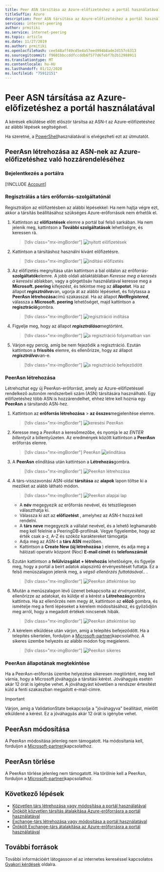 ```yaml
---
title: Peer ASN társítása az Azure-előfizetéshez a portál használatával
titleSuffix: Azure
description: Peer ASN társítása az Azure-előfizetéshez a portál használatával
services: internet-peering
author: prmitiki
ms.service: internet-peering
ms.topic: article
ms.date: 11/27/2019
ms.author: prmitiki
ms.openlocfilehash: cee548aff49cd5e4a57eed994b8ade2d157c6313
ms.sourcegitcommit: f9601bbccddfccddb6f577d6febf7b2b12988911
ms.translationtype: MT
ms.contentlocale: hu-HU
ms.lasthandoff: 01/12/2020
ms.locfileid: "75912151"
---
```

# <a name="associate-peer-asn-to-azure-subscription-using-the-portal"></a>Peer ASN társítása az Azure-előfizetéshez a portál használatával

A kérések elküldése előtt először társítsa az ASN-t az Azure-előfizetéshez az alábbi lépések segítségével.

Ha szeretné, a [PowerShell](howto-subscription-association-powershell.md)használatával is elvégezheti ezt az útmutatót.

## <a name="create-peerasn-to-associate-your-asn-with-azure-subscription"></a>PeerAsn létrehozása az ASN-nek az Azure-előfizetéshez való hozzárendeléséhez

### <a name="sign-in-to-the-portal"></a>Bejelentkezés a portálra
[!INCLUDE [Account](./includes/account-portal.md)]

### <a name="register-for-peering-resource-provider"></a>Regisztrálás a társ erőforrás-szolgáltatónál
Regisztráljon az előfizetésben az alábbi lépésekkel: Ha nem hajtja végre ezt, akkor a társítás beállításához szükséges Azure-erőforrások nem érhetők el.

1. Kattintson az **előfizetések** elemre a portál bal felső sarkában. Ha nem jelenik meg, kattintson a **További szolgáltatások** lehetőségre, és keressen rá.

    > [!div class="mx-imgBorder"]
    > ![nyitott előfizetések](./media/rp-subscriptions-open.png)

1. Kattintson a társításhoz használni kívánt előfizetésre.

    > [!div class="mx-imgBorder"]
    > ![indítási előfizetés](./media/rp-subscriptions-launch.png)

1. Az előfizetés megnyitása után kattintson a bal oldalon az erőforrás- **szolgáltatók**elemre. A jobb oldali ablaktáblában *Keresse meg a keresés a keresési* ablakban, vagy a görgetősáv használatával keresse meg a **Microsoft. peering** kifejezést, és tekintse meg az **állapotot**. Ha az állapot ***regisztrálva***van, ugorja át az alábbi lépéseket, és folytassa a **PeerAsn létrehozása**című szakasszal. Ha az állapot ***NotRegistered***, válassza a **Microsoft. peering** lehetőséget, majd kattintson a **regisztráció**gombra.

    > [!div class="mx-imgBorder"]
    > ![regisztráció indítása](./media/rp-register-start.png)

1. Figyelje meg, hogy az állapot ***regisztrálása***megtörtént.

    > [!div class="mx-imgBorder"]
    > ![a regisztráció folyamatban van](./media/rp-register-progress.png)

1. Várjon egy percig, amíg be nem fejeződik a regisztráció. Ezután kattintson a **frissítés** elemre, és ellenőrizze, hogy az állapot ***regisztrálva***van-e.

    > [!div class="mx-imgBorder"]
    > ![a regisztráció befejeződött](./media/rp-register-completed.png)

### <a name="create-peerasn"></a>PeerAsn létrehozása
Létrehozhat egy új PeerAsn-erőforrást, amely az Azure-előfizetéssel rendelkező autonóm rendszerbeli szám (ASN) társítására használható. Egy előfizetéshez több ASN is hozzárendelhet, ehhez létre kell hoznia egy **PeerAsn** a társítandó ASN-hez.

1. Kattintson az **erőforrás létrehozása** > **az összes**megjelenítése elemre.

    > [!div class="mx-imgBorder"]
    > ![keresési PeerAsn](./media/peerasn-seeall.png)

1. Keresse meg a *PeerAsn* a keresőmezőbe, és nyomja le az *ENTER billentyűt* a billentyűzeten. Az eredmények között kattintson a **PeerAsn** erőforrás elemre.

    > [!div class="mx-imgBorder"]
    > PeerAsn ![elindítása](./media/peerasn-launch.png)

1. A **PeerAsn** elindítása után kattintson a **Létrehozás**gombra.

    > [!div class="mx-imgBorder"]
    > ![PeerAsn létrehozása](./media/peerasn-create.png)

1. A társ-visszavonási ASN-oldal **társítása** az **alapok** lapon töltse ki a mezőket az alább látható módon.

    > [!div class="mx-imgBorder"]
    > ![PeerAsn alapjai lap](./media/peerasn-basics-tab.png)

    * A **név** megegyezik az erőforrás nevével, és tetszőlegesen választhatja ki.  
    * Válassza ki azt az **előfizetést** , amelyhez az ASN-t hozzá kell rendelni.
    * A **társ neve** megegyezik a vállalat nevével, és a lehető leghamarabb meg kell felelnie a PeeringDB-profilnak. Vegye figyelembe, hogy az érték csak a-z, A-Z és szóköz karaktereket támogatja
    * Adja meg az ASN-t a **társ ASN** mezőben.
    * Kattintson a **Create New (új létrehozása** ) elemre, és adja meg a hálózati operatív központ (Noc) **E-mail címét** és **telefonszámát**
1. Ezután kattintson a **felülvizsgálat + létrehozás** lehetőségre, és figyelje meg, hogy a portál a beírt adatok alapszintű érvényesítését futtatja. Ez a felső menüszalagon jelenik meg, a *végső ellenőrzés futtatásával..* .

    > [!div class="mx-imgBorder"]
    > ![PeerAsn áttekintése lap](./media/peerasn-review-tab-validation.png)

1. Miután a menüszalagon lévő üzenet bekapcsolta az *érvényesítést*, ellenőrizze az adatokat, és küldje el a kérést a **Létrehozás**gombra kattintva. Ha az ellenőrzés nem megy át, kattintson az **előző** gombra, és ismételje meg a fenti lépéseket a kérelem módosításához, és győződjön meg arról, hogy a megadott értékek nincsenek hibák.

    > [!div class="mx-imgBorder"]
    > ![PeerAsn áttekintése lap](./media/peerasn-review-tab.png)

1. A kérelem elküldése után várjon, amíg a telepítés befejeződött. Ha a telepítés sikertelen, forduljon a [Microsoft-partneri](mailto:peering@microsoft.com)kapcsolathoz. A sikeres üzembe helyezés az alábbi módon fog megjelenni.

    > [!div class="mx-imgBorder"]
    > ![PeerAsn sikeres](./media/peerasn-success.png)

### <a name="view-status-of-a-peerasn"></a>PeerAsn állapotának megtekintése
Ha a PeerAsn-erőforrás üzembe helyezése sikeresen megtörtént, meg kell várnia, hogy a Microsoft jóváhagyja a társítási kérést. Jóváhagyás esetén akár 12 órát is igénybe vehet. A jóváhagyást követően a rendszer értesítést küld a fenti szakaszban megadott e-mail-címre.

> [!IMPORTANT]
> Várjon, amíg a ValidationState bekapcsolja a "jóváhagyva" beállítást, mielőtt elküldené a kérést. Ez a jóváhagyás akár 12 órát is igénybe vehet.

## <a name="modify-peerasn"></a>PeerAsn módosítása
A PeerAsn módosítása jelenleg nem támogatott. Ha módosítania kell, forduljon a [Microsoft-partneri](mailto:peering@microsoft.com)kapcsolathoz.

## <a name="delete-peerasn"></a>PeerAsn törlése
A PeerAsn törlése jelenleg nem támogatott. Ha törölnie kell a PeerAsn, forduljon a [Microsoft-partneri](mailto:peering@microsoft.com)kapcsolathoz.

## <a name="next-steps"></a>Következő lépések

* [Közvetlen társ létrehozása vagy módosítása a portál használatával](howto-direct-portal.md)
* [Örökölt közvetlen társítás átalakítása Azure-erőforrásra a portál használatával](howto-legacy-direct-portal.md)
* [Exchange-társ létrehozása vagy módosítása a portál használatával](howto-exchange-portal.md)
* [Örökölt Exchange-társ átalakítása az Azure-erőforrásra a portál használatával](howto-legacy-exchange-portal.md)

## <a name="additional-resources"></a>További források

További információért látogasson el az internetes kereséssel kapcsolatos [Gyakori kérdések](faqs.md) oldalra.